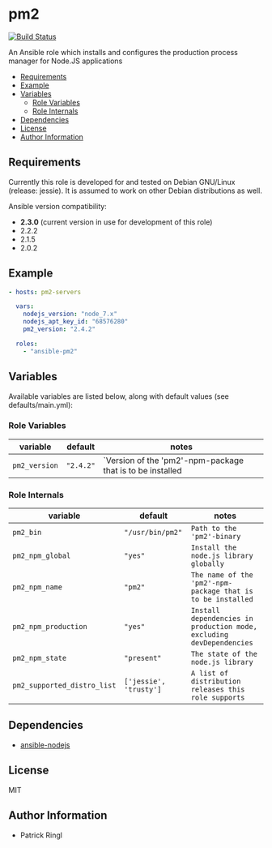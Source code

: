 # pm2

[![Build Status](https://travis-ci.org/pari-/ansible-pm2.svg?branch=master)](https://travis-ci.org/pari-/ansible-pm2)

An Ansible role which installs and configures the production process manager for Node.JS applications

<!-- toc -->

- [Requirements](#requirements)
- [Example](#example)
- [Variables](#variables)
  * [Role Variables](#role-variables)
  * [Role Internals](#role-internals)
- [Dependencies](#dependencies)
- [License](#license)
- [Author Information](#author-information)

<!-- tocstop -->

## Requirements

Currently this role is developed for and tested on Debian GNU/Linux (release: jessie). It is assumed to work on other Debian distributions as well.

Ansible version compatibility:

- __2.3.0__ (current version in use for development of this role)
- 2.2.2
- 2.1.5
- 2.0.2

## Example

```yaml
- hosts: pm2-servers

  vars:
    nodejs_version: "node_7.x"
    nodejs_apt_key_id: "68576280"
    pm2_version: "2.4.2"

  roles: 
    - "ansible-pm2"
```

## Variables

Available variables are listed below, along with default values (see defaults/main.yml):

### Role Variables

variable | default | notes
-------- | ------- | -----
`pm2_version` | `"2.4.2"` | `Version of the 'pm2'-npm-package that is to be installed

### Role Internals

variable | default | notes
-------- | ------- | -----
`pm2_bin` | `"/usr/bin/pm2"` | `Path to the 'pm2'-binary` 
`pm2_npm_global` | `"yes"` | `Install the node.js library globally`
`pm2_npm_name` | `"pm2"` | `The name of the 'pm2'-npm-package that is to be installed`
`pm2_npm_production` | `"yes"` | `Install dependencies in production mode, excluding devDependencies`
`pm2_npm_state` | `"present"` | `The state of the node.js library`
`pm2_supported_distro_list` | `['jessie', 'trusty']` | `A list of distribution releases this role supports`

## Dependencies

- [ansible-nodejs](https://github.com/pari-/ansible-nodejs)

## License

MIT

## Author Information

* Patrick Ringl
